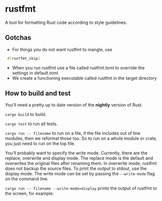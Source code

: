 # rustfmt

A tool for formatting Rust code according to style guidelines.

## Gotchas
* For things you do not want rustfmt to mangle, use
```rust
 #[rustfmt_skip]
 ```
* When you run rustfmt use a file called rustfmt.toml to override the settings in default.toml
* We create a functioning executable called rustfmt in the target directory

## How to build and test
You'll need a pretty up to date version of the **nightly** version of Rust.

`cargo build` to build.

`cargo test` to run all tests.

`cargo run -- filename` to run on a file, if the file includes out of line modules,
then we reformat those too. So to run on a whole module or crate, you just need
to run on the top file.

You'll probably want to specify the write mode. Currently, there are the replace,
overwrite and display mode. The replace mode is the default and overwrites the
original files after renaming them. In overwrite mode, rustfmt does not backup
the source files. To print the output to stdout, use the display mode. The write
mode can be set by passing the `--write-mode` flag on the command line.

`cargo run -- filename --write-mode=display` prints the output of rustfmt to the
screen, for example.
